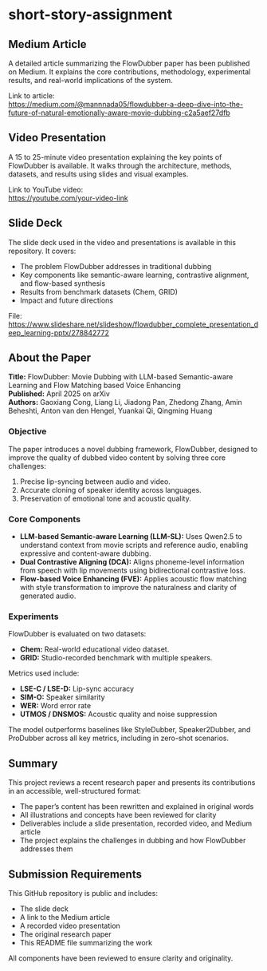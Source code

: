 # short-story-assignment

## Medium Article

A detailed article summarizing the FlowDubber paper has been published on Medium. It explains the core contributions, methodology, experimental results, and real-world implications of the system.

Link to article:  
https://medium.com/@mannnada05/flowdubber-a-deep-dive-into-the-future-of-natural-emotionally-aware-movie-dubbing-c2a5aef27dfb

## Video Presentation

A 15 to 25-minute video presentation explaining the key points of FlowDubber is available. It walks through the architecture, methods, datasets, and results using slides and visual examples.

Link to YouTube video:  
https://youtube.com/your-video-link

## Slide Deck

The slide deck used in the video and presentations is available in this repository. It covers:
- The problem FlowDubber addresses in traditional dubbing
- Key components like semantic-aware learning, contrastive alignment, and flow-based synthesis
- Results from benchmark datasets (Chem, GRID)
- Impact and future directions

File: https://www.slideshare.net/slideshow/flowdubber_complete_presentation_deep_learning-pptx/278842772

## About the Paper

**Title:** FlowDubber: Movie Dubbing with LLM-based Semantic-aware Learning and Flow Matching based Voice Enhancing  
**Published:** April 2025 on arXiv  
**Authors:** Gaoxiang Cong, Liang Li, Jiadong Pan, Zhedong Zhang, Amin Beheshti, Anton van den Hengel, Yuankai Qi, Qingming Huang  

### Objective
The paper introduces a novel dubbing framework, FlowDubber, designed to improve the quality of dubbed video content by solving three core challenges:
1. Precise lip-syncing between audio and video.
2. Accurate cloning of speaker identity across languages.
3. Preservation of emotional tone and acoustic quality.

### Core Components
- **LLM-based Semantic-aware Learning (LLM-SL):** Uses Qwen2.5 to understand context from movie scripts and reference audio, enabling expressive and content-aware dubbing.
- **Dual Contrastive Aligning (DCA):** Aligns phoneme-level information from speech with lip movements using bidirectional contrastive loss.
- **Flow-based Voice Enhancing (FVE):** Applies acoustic flow matching with style transformation to improve the naturalness and clarity of generated audio.

### Experiments
FlowDubber is evaluated on two datasets:
- **Chem:** Real-world educational video dataset.
- **GRID:** Studio-recorded benchmark with multiple speakers.

Metrics used include:
- **LSE-C / LSE-D:** Lip-sync accuracy
- **SIM-O:** Speaker similarity
- **WER:** Word error rate
- **UTMOS / DNSMOS:** Acoustic quality and noise suppression

The model outperforms baselines like StyleDubber, Speaker2Dubber, and ProDubber across all key metrics, including in zero-shot scenarios.

## Summary

This project reviews a recent research paper and presents its contributions in an accessible, well-structured format:
- The paper’s content has been rewritten and explained in original words
- All illustrations and concepts have been reviewed for clarity
- Deliverables include a slide presentation, recorded video, and Medium article
- The project explains the challenges in dubbing and how FlowDubber addresses them

## Submission Requirements

This GitHub repository is public and includes:
- The slide deck
- A link to the Medium article
- A recorded video presentation
- The original research paper
- This README file summarizing the work

All components have been reviewed to ensure clarity and originality.
